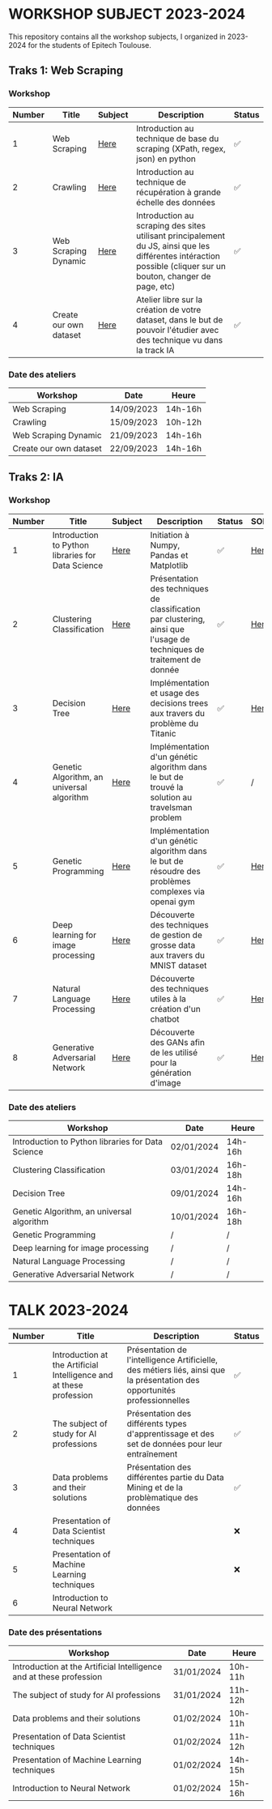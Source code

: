 # WORKSHOP SUBJECT 2023-2024

This repository contains all the workshop subjects, I organized in 2023-2024 for the students of Epitech Toulouse.

## Traks 1: Web Scraping

### Workshop 

| Number | Title | Subject | Description | Status |
| ------ | ----- | ------- | ----------- | ------ |
| 1      | Web Scraping | [Here](Track-WebScraping/Scraping.md) | Introduction au technique de base du scraping (XPath, regex, json) en python | ✅ |
| 2      | Crawling | [Here](Track-WebScraping/Crawling.md) | Introduction au technique de récupération à grande échelle des données | ✅ |
| 3      | Web Scraping Dynamic | [Here](Track-WebScraping/Scraping-Dynamic.md) | Introduction au scraping des sites utilisant principalement du JS, ainsi que les différentes intéraction possible (cliquer sur un bouton, changer de page, etc) | ✅ |
| 4      | Create our own dataset | [Here](Track-WebScraping/CreateADataset.md) | Atelier libre sur la création de votre dataset, dans le but de pouvoir l'étudier avec des technique vu dans la track IA | ✅ |

### Date des ateliers

| Workshop | Date | Heure |
| -------- | ---- | ----- |
| Web Scraping | 14/09/2023 | 14h-16h |
| Crawling | 15/09/2023 | 10h-12h |
| Web Scraping Dynamic | 21/09/2023 | 14h-16h |
| Create our own dataset | 22/09/2023 | 14h-16h |

## Traks 2: IA

### Workshop 

| Number | Title | Subject | Description | Status | SOLUTION |
| ------ | ----- | ------- | ----------- | ------ | -------- |
| 1      | Introduction to Python libraries for Data Science | [Here](Track-IA/01-Prequel.ipynb) | Initiation à Numpy, Pandas et Matplotlib | ✅ | [Here](Track-IA/Soluce-01-Prequel.ipynb) |
| 2      | Clustering Classification | [Here](Track-IA/02-Clustering.ipynb) | Présentation des techniques de classification par clustering, ainsi que l'usage de techniques de traitement de donnée | ✅ | [Here](Track-IA/Soluce-02-Clustering.ipynb) |
| 3      | Decision Tree | [Here](Track-IA/03-DecisionTree.ipynb) | Implémentation et usage des decisions trees aux travers du problème du Titanic | ✅ | [Here](Track-IA/03-DecisionTree.ipynb) |
| 4      | Genetic Algorithm, an universal algorithm | [Here](Track-IA/04-GeneticAlgorithm.ipynb) | Implémentation d'un génétic algorithm dans le but de trouvé la solution au travelsman problem | ✅ | / |
| 5      | Genetic Programming | [Here](Track-IA/05-GeneticProgramming.ipynb) | Implémentation d'un génétic algorithm dans le but de résoudre des problèmes complexes via openai gym | ✅ | [Here](Track-IA/Soluce-05-GeneticProgramming.ipynb) |
| 6      | Deep learning for image processing | [Here](Track-IA/06-DeepLearningImageProcessing.ipynb) | Découverte des techniques de gestion de grosse data aux travers du MNIST dataset | ✅ | [Here](Track-IA/Soluce-06-DeepLearningImageProcessing.ipynb) |
| 7      | Natural Language Processing | [Here](Track-IA/07-NLP.ipynb) | Découverte des techniques utiles à la création d'un chatbot | ✅ | [Here](Track-IA/Soluce-07-NLP.ipynb) |
| 8      | Generative Adversarial Network | [Here](Track-IA/08-GAN.ipynb) | Découverte des GANs afin de les utilisé pour la génération d'image | ✅ | [Here](Track-IA/Soluce-08-GAN.ipynb) |

### Date des ateliers

| Workshop | Date | Heure |
| -------- | ---- | ----- |
| Introduction to Python libraries for Data Science | 02/01/2024 | 14h-16h |
| Clustering Classification | 03/01/2024 | 16h-18h |
| Decision Tree | 09/01/2024 | 14h-16h |
| Genetic Algorithm, an universal algorithm | 10/01/2024 | 16h-18h |
| Genetic Programming | / | / |
| Deep learning for image processing | / | / |
| Natural Language Processing | / | / |
| Generative Adversarial Network | / | / |

# TALK 2023-2024

| Number | Title | Description | Status |
| ------ | ----- | ----------- | ------ |
| 1      | Introduction at the Artificial Intelligence and at these profession | Présentation de l'intelligence Artificielle, des métiers liés, ainsi que la présentation des opportunités professionnelles | ✅ |
| 2      | The subject of study for AI professions | Présentation des différents types d'apprentissage et des set de données pour leur entraînement | ✅ |
| 3      | Data problems and their solutions | Présentation des différentes partie du Data Mining et de la problèmatique des données | ✅ |
| 4      | Presentation of Data Scientist techniques | | ❌ |
| 5      | Presentation of Machine Learning techniques | | ❌ |
| 6      | Introduction to Neural Network | | | ❌ |


### Date des présentations

| Workshop | Date | Heure |
| -------- | ---- | ----- |
| Introduction at the Artificial Intelligence and at these profession | 31/01/2024 | 10h-11h |
| The subject of study for AI professions | 31/01/2024 | 11h-12h |
| Data problems and their solutions | 01/02/2024 | 10h-11h |
| Presentation of Data Scientist techniques | 01/02/2024 | 11h-12h |
| Presentation of Machine Learning techniques | 01/02/2024 | 14h-15h |
| Introduction to Neural Network | 01/02/2024 | 15h-16h |
